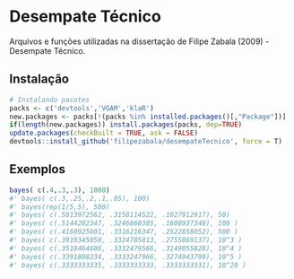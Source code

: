 # Desempate Técnico

Arquivos e funções utilizadas na dissertação de Filipe Zabala (2009) - Desempate Técnico.

## Instalação
```r
# Instalando pacotes
packs <- c('devtools','VGAM','klaR')
new.packages <- packs[!(packs %in% installed.packages()[,"Package"])]
if(length(new.packages)) install.packages(packs, dep=TRUE)
update.packages(checkBuilt = TRUE, ask = FALSE)
devtools::install_github('filipezabala/desempateTecnico', force = T)
```

## Exemplos
```r
bayes( c(.4,.3,.3), 1000)
#' bayes( c(.3,.25,.2,.1,.05), 100)
#' bayes(rep(1/5,5), 500)
#' bayes( c(.5813972562, .3158114522, .1027912917), 50)
#' bayes( c(.5144202347, .3246860305, .1608937348), 100 )
#' bayes( c(.4160925601, .3316216347, .2522858052), 500 )
#' bayes( c(.3919345050, .3324785813, .2755869137), 10^3 )
#' bayes( c(.3518464606, .3332479566, .3149055828), 10^4 )
#' bayes( c(.3391808234, .3333247966, .3274943799), 10^5 )
#' bayes( c(.3333333335, .3333333333, .3333333331), 10^20 )
```
